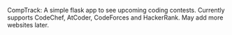 CompTrack: A simple flask app to see upcoming coding contests.
Currently supports CodeChef, AtCoder, CodeForces and HackerRank. 
May add more websites later.
